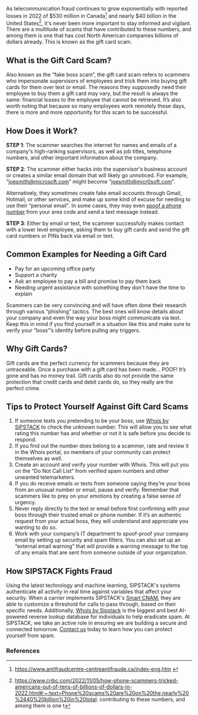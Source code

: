 As telecommunication fraud continues to grow exponentially with reported losses in 2022 of $530 million in Canada[^1] and nearly $40 billion in the United States[^2], it's never been more important to stay informed and vigilant. There are a multitude of scams that have contributed to these numbers, and among them is one that has cost North American companies billions of dollars already. This is known as the gift card scam.

## What is the Gift Card Scam?

Also known as the “fake boss scam”, the gift card scam refers to scammers who impersonate supervisors of employees and trick them into buying gift cards for them over text or email. The reasons they supposedly need their employee to buy them a gift card may vary, but the result is always the same: financial losses to the employee that cannot be retrieved. It’s also worth noting that because so many employees work remotely these days, there is more and more opportunity for this scam to be successful. 

## How Does it Work?

**STEP 1**: The scammer searches the internet for names and emails of a company's high-ranking supervisors, as well as job titles, telephone numbers, and other important information about the company.

**STEP 2**: The scammer either hacks into the supervisor's business account or creates a similar email domain that will likely go unnoticed. For example, “joesmith@microsoft.com” might become “joesmith@micr0soft.com”. 

Alternatively, they sometimes create fake email accounts through Gmail, Hotmail, or other services, and make up some kind of excuse for needing to use their “personal email". In some cases, they may even [spoof a phone number](https://www.sipstack.com/resources/knowledge-base/general/what-is-call-spoofing/)  from your area code and send a text message instead.

**STEP 3**: Either by email or text, the scammer successfully makes contact with a lower level employee, asking them to buy gift cards and send the gift card numbers or PINs back via email or text.

## Common Examples for Needing a Gift Card

- Pay for an upcoming office party
- Support a charity
- Ask an employee to pay a bill and promise to pay them back
- Needing urgent assistance with something they don't have the time to explain

Scammers can be very convincing and will have often done their research through various “phishing” tactics. The best ones will know details about your company and even the way your boss might communicate via text. Keep this in mind if you find yourself in a situation like this and make sure to verify your “boss”’s identity before pulling any triggers.

## Why Gift Cards?
Gift cards are the perfect currency for scammers because they are untraceable. Once a purchase with a gift card has been made... POOF! It’s gone and has no money trail. Gift cards also do not provide the same protection that credit cards and debit cards do, so they really are the perfect crime. 

## Tips to Protect Yourself Against Gift Card Scams

1) If someone texts you pretending to be your boss, use [Whois by SIPSTACK](https://whois.sipstack.com/) to check the unknown number. This will allow you to see what rating this number has and whether or not it is safe before you decide to respond.  
2) If you find out the number does belong to a scammer, rate and review it in the Whois portal, so members of your community can protect themselves as well.
3) Create an account and verify your number with Whois. This will put you on the “Do Not Call List” from verified spam numbers and other unwanted telemarketers. 
4) If you do receive emails or texts from someone saying they’re your boss from an unusual number or email, pause and verify. Remember that scammers like to prey on your emotions by creating a false sense of urgency.
5) Never reply directly to the text or email before first confirming with your boss through their trusted email or phone number. If it’s an authentic request from your actual boss, they will understand and appreciate you wanting to do so.
6) Work with your company’s IT department to spoof-proof your company email by setting up security and spam filters. You can also set up an “external email warning” that will provide a warning message to the top of any emails that are sent from someone outside of your organization.

## How SIPSTACK Fights Fraud

Using the latest technology and machine learning, SIPSTACK's systems authenticate all activity in real time against variables that affect your security. When a carrier implements SIPSTACK's [Smart CNAM](https://www.sipstack.com/products/smart-cnam), they are able to customize a threshold for calls to pass through, based on their specific needs. Additionally, [Whois by Sipstack](https://whois.sipstack.com/) is the biggest and best AI-powered reverse lookup database for individuals to help eradicate spam. At SIPSTACK, we take an active role in ensuring we are building a secure and connected tomorrow. [Contact us](https://www.sipstack.com/contact/us) today to learn how you can protect yourself from spam.


### References
[^1]: <a href= 'https://www.antifraudcentre-centreantifraude.ca/index-eng.htm' target="_blank"> https://www.antifraudcentre-centreantifraude.ca/index-eng.htm </a>

[^2]: <a href= 'https://www.cnbc.com/2022/11/05/how-phone-scammers-tricked-americans-out-of-tens-of-billions-of-dollars-in-2022.html#:~:text=Phone%20scams%20are%20on%20the,nearly%20%2440%20billion%20in%20total.' target="_blank"> https://www.cnbc.com/2022/11/05/how-phone-scammers-tricked-americans-out-of-tens-of-billions-of-dollars-in-2022.html#:~:text=Phone%20scams%20are%20on%20the,nearly%20%2440%20billion%20in%20total. </a>contributing to these numbers, and among them is one t

 
